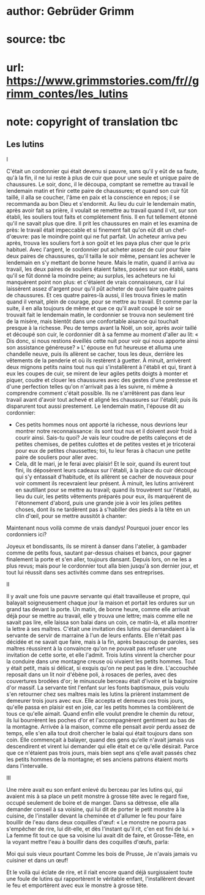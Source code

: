 # author: Gebrüder Grimm
# source: tbc
# url: https://www.grimmstories.com/fr//grimm_contes/les_lutins
# note: copyright of translation tbc

## Les lutins 

I

C'était un cordonnier qui était devenu si pauvre, sans qu'il y eût de
sa faute, qu'à la fin, il ne lui reste à plus de cuir que pour une
seule et unique paire de chaussures. Le soir, donc, il le découpa,
comptant se remettre au travail le lendemain matin et finir cette paire
de chaussures; et quand son cuir fût taillé, il alla se coucher, l'âme
en paix et la conscience en repos; il se recommanda au bon Dieu et
s'endormit.
Au lieu du cuir le lendemain matin, après avoir fait sa prière, il
voulait se remettre au travail quand il vit, sur son établi, les
souliers tout faits et complètement finis. Il en fut tellement étonné
qu'il ne savait plus que dire. Il prit les chaussures en main et les
examina de près: le travail était impeccable et si finement fait qu'on
eût dit un chef-d'œuvre: pas le moindre point qui ne fut parfait. Un
acheteur arriva peu après, trouva les souliers fort à son goût et les
paya plus cher que le prix habituel. Avec l'argent, le cordonnier put
acheter assez de cuir pour faire deux paires de chaussures, qu'il
tailla le soir même, pensant les achever le lendemain en s'y mettant de
bonne heure. Mais le matin, quand il arriva au travail, les deux paires
de souliers étaient faites, posées sur son établi, sans qu'il se fût
donné la moindre peine; au surplus, les acheteurs ne lui manquèrent
point non plus: et c'étaient de vrais connaisseurs, car il lui
laissèrent assez d'argent pour qu'il pût acheter de quoi faire quatre
paires de chaussures. Et ces quatre paires-là aussi, il les trouva
finies le matin quand il venait, plein de courage, pour se mettre au
travail. Et comme par la suite, il en alla toujours de même et que ce
qu'il avait coupé le soir se trouvait fait le lendemain matin, le
cordonnier se trouva non seulement tiré de la misère, mais bientôt dans
une confortable aisance qui touchait presque à la richesse.
Peu de temps avant la Noël, un soir, après avoir taillé et découpé son
cuir, le cordonnier dit à sa femme au moment d'aller au lit: « Dis
donc, si nous restions éveillés cette nuit pour voir qui nous apporte
ainsi son assistance généreuse? »
L' épouse en fut heureuse et alluma une chandelle neuve, puis ils
allèrent se cacher, tous les deux, derrière les vêtements de la penderie
et où ils restèrent à guetter. À minuit, arrivèrent deux mignons petits
nains tout nus qui s'installèrent à l'établi et qui, tirant à eux les
coupes de cuir, se mirent de leur agiles petits doigts à monter et
piquer, coudre et clouer les chaussures avec des gestes d'une prestesse
et d'une perfection telles qu'on n'arrivait pas à les suivre, ni même
à comprendre comment c'était possible. Ils ne s'arrêtèrent pas dans
leur travail avant d'avoir tout achevé et aligné les chaussures sur
l'établi; puis ils disparurent tout aussi prestement.
Le lendemain matin, l'épouse dit au cordonnier:
- Ces petits hommes nous ont apporté la richesse, nous devrions leur
montrer notre reconnaissance: ils sont tout nus et il doivent avoir
froid à courir ainsi. Sais-tu quoi? Je vais leur coudre de petits
caleçons et de petites chemises, de petites culottes et de petites
vestes et je tricoterai pour eux de petites chaussettes; toi, tu leur
feras à chacun une petite paire de souliers pour aller avec.
- Cela, dit le mari, je le ferai avec plaisir!
Et le soir, quand ils eurent tout fini, ils déposèrent leurs cadeaux sur
l'établi, à la place du cuir découpé qui s'y entassait d'habitude, et
ils allèrent se cacher de nouveaux pour voir comment ils recevraient
leur présent. À minuit, les lutins arrivèrent en sautillant pour se
mettre au travail; quand ils trouvèrent sur l'établi, au lieu du cuir,
les petits vêtements préparés pour eux, ils marquèrent de l'étonnement
d'abord, puis une grande joie à voir les jolies petites choses, dont
ils ne tardèrent pas à s'habiller des pieds à la tête en un clin
d'œil, pour se mettre aussitôt à chanter:

Maintenant nous voilà comme de vrais dandys!
Pourquoi jouer encor les cordonniers ici?

Joyeux et bondissants, ils se mirent à danser dans l'atelier, à
gambader comme de petits fous, sautant par-dessus chaises et bancs, pour
gagner finalement la porte et s'en aller, toujours dansant. Depuis
lors, on ne les a plus revus; mais pour le cordonnier tout alla bien
jusqu'à son dernier jour, et tout lui réussit dans ses activités comme
dans ses entreprises.


II

Il y avait une fois une pauvre servante qui était travailleuse et
propre, qui balayait soigneusement chaque jour la maison et portait les
ordures sur un grand tas devant la porte. Un matin, de bonne heure,
comme elle arrivait déjà pour se mettre au travail, elle y trouva une
lettre; mais comme elle ne savait pas lire, elle laissa son balai dans
un coin, ce matin-là, et alla montrer la lettre à ses maîtres. C'était
une invitation des lutins qui demandaient à la servante de servir de
marraine à l'un de leurs enfants. Elle n'était pas décidée et ne
savait que faire, mais à la fin, après beaucoup de paroles, ses maîtres
réussirent à la convaincre qu'on ne pouvait pas refuser une invitation
de cette sorte, et elle l'admit. Trois lutins vinrent la chercher pour
la conduire dans une montagne creuse où vivaient les petits hommes. Tout
y était petit, mais si délicat, si exquis qu'on ne peut pas le dire.
L'accouchée reposait dans un lit noir d'ébène poli, à rosaces de
perles, avec des couvertures brodées d'or; le minuscule berceau était
d'ivoire et la baignoire d'or massif.
La servante tint l'enfant sur les fonts baptismaux, puis voulu s'en
retourner chez ses maîtres mais les lutins la prièrent instamment de
demeurer trois jours avec eux. Elle accepta et demeura ces trois jours,
qu'elle passa en plaisir est en joie, car les petits hommes la
comblèrent de tous ce qu'elle aimait. Quand enfin elle voulut prendre
le chemin du retour, ils lui bourrèrent les poches d'or et
l'accompagnèrent gentiment au bas de la montagne. Arrivée à la maison,
comme elle pensait avoir perdu assez de temps, elle s'en alla tout
droit chercher le balai qui était toujours dans son coin. Elle
commençait à balayer, quand des gens qu'elle n'avait jamais vus
descendirent et virent lui demander qui elle était et ce qu'elle
désirait. Parce que ce n'étaient pas trois jours, mais bien sept ans
q'elle avait passés chez les petits hommes de la montagne; et ses
anciens patrons étaient morts dans l'intervalle.

III

Une mère avait eu son enfant enlevé du berceau par les lutins qui, qui
avaient mis à sa place un petit monstre à grosse tête avec le regard
fixe, occupé seulement de boire et de manger. Dans sa détresse, elle
alla demander conseil à sa voisine, qui lui dit de porter le petit
monstre à la cuisine, de l'installer devant la cheminée et d'allumer
le feu pour faire bouillir de l'eau dans deux coquilles d'œuf: « Le
monstre ne pourra pas s'empêcher de rire, lui dit-elle, et dès
l'instant qu'il rit, c'en est fini de lui. »
La femme fit tout ce que sa voisine lui avait dit de faire, et
Grosse-Tête, en la voyant mettre l'eau à bouillir dans des coquilles
d'œufs, parla:


Moi qui suis vieux pourtant
Comme les bois de Prusse,
Je n'avais jamais vu cuisiner et dans un œuf!

Et le voilà qui éclate de rire, et il riait encore quand déjà
surgissaient toute une foule de lutins qui rapportèrent le véritable
enfant, l'installèrent devant le feu et emportèrent avec eux le monstre
à grosse tête.
